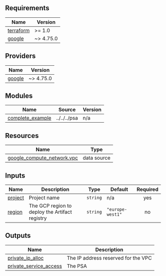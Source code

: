 <!-- BEGIN_TF_DOCS -->
## Requirements

| Name | Version |
|------|---------|
| <a name="requirement_terraform"></a> [terraform](#requirement\_terraform) | >= 1.0 |
| <a name="requirement_google"></a> [google](#requirement\_google) | ~> 4.75.0 |

## Providers

| Name | Version |
|------|---------|
| <a name="provider_google"></a> [google](#provider\_google) | ~> 4.75.0 |

## Modules

| Name | Source | Version |
|------|--------|---------|
| <a name="module_complete_example"></a> [complete\_example](#module\_complete\_example) | ../../../psa | n/a |

## Resources

| Name | Type |
|------|------|
| [google_compute_network.vpc](https://registry.terraform.io/providers/hashicorp/google/latest/docs/data-sources/compute_network) | data source |

## Inputs

| Name | Description | Type | Default | Required |
|------|-------------|------|---------|:--------:|
| <a name="input_project"></a> [project](#input\_project) | Project name | `string` | n/a | yes |
| <a name="input_region"></a> [region](#input\_region) | The GCP region to deploy the Artifact registry | `string` | `"europe-west1"` | no |

## Outputs

| Name | Description |
|------|-------------|
| <a name="output_private_ip_alloc"></a> [private\_ip\_alloc](#output\_private\_ip\_alloc) | The IP address reserved for the VPC |
| <a name="output_private_service_access"></a> [private\_service\_access](#output\_private\_service\_access) | The PSA |
<!-- END_TF_DOCS -->